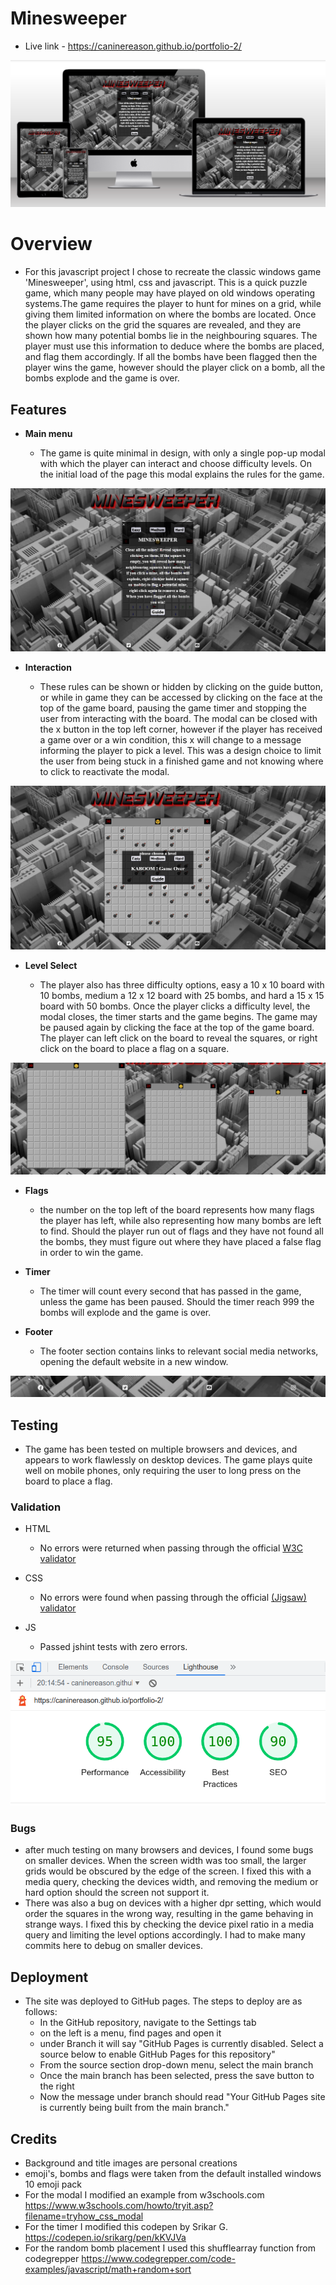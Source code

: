 # Minesweeper

- Live link - https://caninereason.github.io/portfolio-2/

![alt text](assets/images/mdwg.png)

# Overview
- For this javascript project I chose to recreate the classic windows game 'Minesweeper', using html, css and javascript. This is a quick puzzle game, which many people may have played on old windows operating systems.The game requires the player to hunt for mines on a grid, while giving them limited information on where the bombs are located. Once the player clicks on the grid the squares are revealed, and they are shown how many potential bombs lie in the neighbouring squares. The player must use this information to deduce where the bombs are placed, and flag them accordingly. If all the bombs have been flagged then the player wins the game, however should the player click on a bomb, all the bombs explode and the game is over.

## Features

- __Main menu__

  - The game is quite minimal in design, with only a single pop-up modal with which the player can interact and choose difficulty levels. On the initial load of the page this modal explains the rules for the game.

![alt text](assets/images/home.png)

- __Interaction__

  - These rules can be shown or hidden by clicking on the guide button, or while in game they can be accessed by clicking on the face at the top of the game board, pausing the game timer and stopping the user from interacting with the board. The modal can be closed with the x button in the top left corner, however if the player has received a game over or a win condition, this x will change to a message informing the player to pick a level. This was a design choice to limit the user from being stuck in a finished game and not knowing where to click to reactivate the modal.

 ![alt text](assets/images/lvl.png)

 - __Level Select__

   - The player also has three difficulty options, easy a 10 x 10 board with 10 bombs, medium a 12 x 12 board with 25 bombs, and hard a 15 x 15 board with 50 bombs. Once the player clicks a difficulty level, the modal closes, the timer starts and the game begins. The game may be paused again by clicking the face at the top of the game board. The player can left click on the board to reveal the squares, or right click on the board to place a flag on a square.

![alt text](assets/images/lvls.png)

- __Flags__

   - the number on the top left of the board represents how many flags the player has left, while also representing how many bombs are left to find. Should the player run out of flags and they have not found all the bombs, they must figure out where they have placed a false flag in order to win the game.

- __Timer__

   - The timer will count every second that has passed in the game, unless the game has been paused. Should the timer reach 999 the bombs will explode and the game is over.

- __Footer__

   - The footer section contains links to relevant social media networks, opening the default website in a new window.

![alt text](assets/images/foot.png)

## Testing

   - The game has been tested on multiple browsers and devices, and appears to work flawlessly on desktop devices. The game plays quite well on mobile phones, only requiring the user to long press on the board to place a flag.

### Validation

- HTML
  - No errors were returned when passing through the official [W3C validator](https://validator.w3.org/nu/?doc=https%3A%2F%2Fcaninereason.github.io%2Fportfolio-2)
- CSS
  - No errors were found when passing through the official [(Jigsaw) validator](https://jigsaw.w3.org/css-validator/validator?uri=https%3A%2F%2Fcaninereason.github.io%2Fportfolio-2%2Fassets%2Fcss%2Fstyle.css&profile=css3svg&usermedium=all&warning=1&vextwarning=&lang=en)

- JS
  - Passed jshint tests with zero errors.

![alt text](assets/images/lhr.png)

### Bugs

  - after much testing on many browsers and devices, I found some bugs on smaller devices. When the screen width was too small, the larger grids would be obscured by the edge of the screen. I fixed this with a media query, checking the devices width, and removing the medium or hard option should the screen not support it.
  - There was also a bug on devices with a higher dpr setting, which would order the squares in the wrong way, resulting in the game behaving in strange ways. I fixed this by checking the device pixel ratio in a media query and limiting the level options accordingly. I had to make many commits here to debug on smaller devices.

## Deployment

- The site was deployed to GitHub pages. The steps to deploy are as follows: 
  - In the GitHub repository, navigate to the Settings tab 
  - on the left is a menu, find pages and open it
  - under Branch it will say "GitHub Pages is currently disabled. Select a source below to enable GitHub Pages for this repository"
  - From the source section drop-down menu, select the main branch
  - Once the main branch has been selected, press the save button to the right
  - Now the message under branch should read "Your GitHub Pages site is currently being built from the main branch." 

## Credits  

  - Background and title images are personal creations
  - emoji's, bombs and flags were taken from the default installed windows 10 emoji pack
  - For the modal I modified an example from w3schools.com https://www.w3schools.com/howto/tryit.asp?filename=tryhow_css_modal
  - For the timer I modified this codepen by Srikar G. https://codepen.io/srikarg/pen/kKVJVa
  - For the random bomb placement I used this shufflearray function from codegrepper https://www.codegrepper.com/code-examples/javascript/math+random+sort

